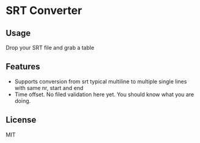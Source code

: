 # SRT Converter

## Usage
Drop your SRT file and grab a table

## Features
- Supports conversion from srt typical multiline to multiple single lines with same nr, start and end
- Time offset. No filed validation here yet. You should know what you are doing.

## License
MIT
